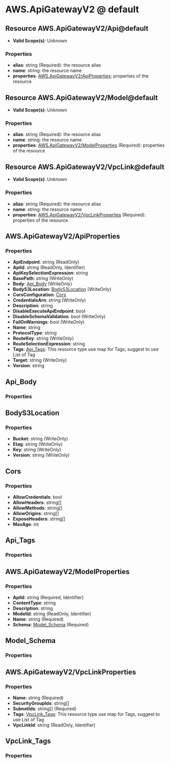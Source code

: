 # AWS.ApiGatewayV2 @ default

## Resource AWS.ApiGatewayV2/Api@default
* **Valid Scope(s)**: Unknown
### Properties
* **alias**: string (Required): the resource alias
* **name**: string: the resource name
* **properties**: [AWS.ApiGatewayV2/ApiProperties](#awsapigatewayv2apiproperties): properties of the resource

## Resource AWS.ApiGatewayV2/Model@default
* **Valid Scope(s)**: Unknown
### Properties
* **alias**: string (Required): the resource alias
* **name**: string: the resource name
* **properties**: [AWS.ApiGatewayV2/ModelProperties](#awsapigatewayv2modelproperties) (Required): properties of the resource

## Resource AWS.ApiGatewayV2/VpcLink@default
* **Valid Scope(s)**: Unknown
### Properties
* **alias**: string (Required): the resource alias
* **name**: string: the resource name
* **properties**: [AWS.ApiGatewayV2/VpcLinkProperties](#awsapigatewayv2vpclinkproperties) (Required): properties of the resource

## AWS.ApiGatewayV2/ApiProperties
### Properties
* **ApiEndpoint**: string (ReadOnly)
* **ApiId**: string (ReadOnly, Identifier)
* **ApiKeySelectionExpression**: string
* **BasePath**: string (WriteOnly)
* **Body**: [Api_Body](#apibody) (WriteOnly)
* **BodyS3Location**: [BodyS3Location](#bodys3location) (WriteOnly)
* **CorsConfiguration**: [Cors](#cors)
* **CredentialsArn**: string (WriteOnly)
* **Description**: string
* **DisableExecuteApiEndpoint**: bool
* **DisableSchemaValidation**: bool (WriteOnly)
* **FailOnWarnings**: bool (WriteOnly)
* **Name**: string
* **ProtocolType**: string
* **RouteKey**: string (WriteOnly)
* **RouteSelectionExpression**: string
* **Tags**: [Api_Tags](#apitags): This resource type use map for Tags, suggest to use List of Tag
* **Target**: string (WriteOnly)
* **Version**: string

## Api_Body
### Properties

## BodyS3Location
### Properties
* **Bucket**: string (WriteOnly)
* **Etag**: string (WriteOnly)
* **Key**: string (WriteOnly)
* **Version**: string (WriteOnly)

## Cors
### Properties
* **AllowCredentials**: bool
* **AllowHeaders**: string[]
* **AllowMethods**: string[]
* **AllowOrigins**: string[]
* **ExposeHeaders**: string[]
* **MaxAge**: int

## Api_Tags
### Properties

## AWS.ApiGatewayV2/ModelProperties
### Properties
* **ApiId**: string (Required, Identifier)
* **ContentType**: string
* **Description**: string
* **ModelId**: string (ReadOnly, Identifier)
* **Name**: string (Required)
* **Schema**: [Model_Schema](#modelschema) (Required)

## Model_Schema
### Properties

## AWS.ApiGatewayV2/VpcLinkProperties
### Properties
* **Name**: string (Required)
* **SecurityGroupIds**: string[]
* **SubnetIds**: string[] (Required)
* **Tags**: [VpcLink_Tags](#vpclinktags): This resource type use map for Tags, suggest to use List of Tag
* **VpcLinkId**: string (ReadOnly, Identifier)

## VpcLink_Tags
### Properties

